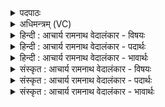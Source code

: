 <details><summary>पदपाठः</summary>

उ꣣पप्रय꣡न्तः꣢। उ꣣प। प्रय꣡न्तः꣢। अ꣣ध्वर꣢म्। म꣡न्त्र꣢꣯म्। वो꣣चेम। अग्न꣡ये꣢। आ꣣रे꣢। अ꣢स्मे꣡इति꣢। च꣣। शृण्वते꣢। १३७९।
</details>

<details><summary>अधिमन्त्रम् (VC)</summary>

- अग्निः
- गोतमो राहूगणः
- गायत्री
- षड्जः
</details>

<details><summary>हिन्दी : आचार्य रामनाथ वेदालंकार - विषयः</summary>

प्रथम मन्त्र में परमेश्वरोपासना का विषय कहते हैं।
</details>

<details><summary>हिन्दी : आचार्य रामनाथ वेदालंकार - पदार्थः</summary>

पदार्थान्वयभाषाः -  (अध्वरम्) हिंसारहित ब्रह्मयज्ञ वा देवयज्ञ में (उपप्रयन्तः) जाते हुए हम (आरे) दूर (अस्मे च) और हमारे समीप (शृण्वते) प्रार्थना-वचनों को सुननेवाले (अग्नये) अग्रनायक जगदीश्वर के लिए (मन्त्रम्) वेदमन्त्र को (वोचेम) उच्चारण करें ॥१॥
</details>

<details><summary>हिन्दी : आचार्य रामनाथ वेदालंकार - भावार्थः</summary>

भावार्थभाषाः -  ब्रह्मयज्ञ वा देवयज्ञ करते हुए मनुष्य मन्त्रोच्चारणपूर्वक परमेश्वर के गुण-कर्म-स्वभावों का ध्यान किया करें और उससे शिक्षा-ग्रहण किया करें ॥१॥
</details>

<details><summary>संस्कृत : आचार्य रामनाथ वेदालंकार - विषयः</summary>

अथ परमेश्वरोपासनाविषयमाह।
</details>

<details><summary>संस्कृत : आचार्य रामनाथ वेदालंकार - पदार्थः</summary>

पदार्थान्वयभाषाः -  (अध्वरम्) हिंसारहितं ब्रह्मयज्ञं देवयज्ञं वा (उप प्रयन्तः) उपगच्छन्तः वयम् (आरे) दूरे।[आरे इति दूरनाम। निघं० ३।२६।] (अस्मे च) अस्माकं समीपे च, (शृण्वते) प्रार्थनावचांसि आकर्णयते (अग्नये) अग्रनायकाय जगदीश्वराय (मन्त्रम्) वेदमन्त्रम् (वोचेम२) उच्चारेयम ॥१॥३
</details>

<details><summary>संस्कृत : आचार्य रामनाथ वेदालंकार - भावार्थः</summary>

भावार्थभाषाः -  ब्रह्मयज्ञं देवयज्ञं वा कुर्वन्तो जना मन्त्रोच्चारणपूर्वकं परमेश्वरस्य गुणकर्मस्वभावान् ध्यायेयुस्ततः शिक्षां च गृह्णीयुः ॥१॥
</details>